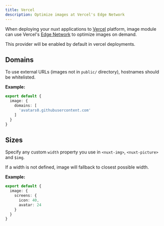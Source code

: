 ```yaml
---
title: Vercel
description: Optimize images at Vercel's Edge Network
---
```


When deploying your nuxt applications to [Vercel](https://vercel.com/) platform, image module can use Vercel's [Edge Network](https://vercel.com/docs/edge-network/overview) to optimize images on demand.

This provider will be enabled by default in vercel deployments.

## Domains

To use external URLs (images not in `public/` directory), hostnames should be whitelisted.

**Example:**

```ts [nuxt.config]
export default {
  image: {
    domains: [
      'avatars0.githubusercontent.com'
    ]
  }
}
```

## Sizes

Specify any custom `width` property you use in `<nuxt-img>`, `<nuxt-picture>` and `$img`.

If a width is not defined, image will fallback to closest possible width.

**Example:**

```ts [nuxt.config]
export default {
  image: {
    screens: {
      icon: 40,
      avatar: 24
    }
  }
}
```
